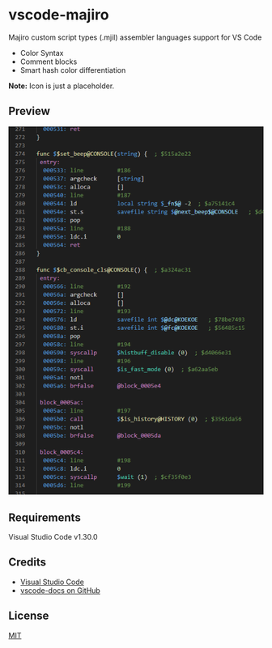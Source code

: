 # vscode-majiro

Majiro custom script types (.mjil) assembler languages support for VS Code
* Color Syntax
* Comment blocks
* Smart hash color differentiation

**Note:** Icon is just a placeholder.

<!--
## Features

Describe specific features of your extension including screenshots of your extension in action. Image paths are relative to this README file.

For example if there is an image subfolder under your extension project workspace:

\!\[feature X\]\(images/feature-x.png\)

> Tip: Many popular extensions utilize animations. This is an excellent way to show off your extension! We recommend short, focused animations that are easy to follow.
-->

## Preview

<p align="center"><img src="https://raw.githubusercontent.com/trigger-segfault/majiro-py/unstable/plugin/vscode-majiro/preview2.png"></p>


## Requirements

Visual Studio Code v1.30.0

## Credits

* [Visual Studio Code](https://code.visualstudio.com/)
* [vscode-docs on GitHub](https://github.com/Microsoft/vscode-docs)

## License

[MIT](https://github.com/trigger-segfault/majiro-py/blob/unstable/plugin/vscode-majiro/LICENSE.md)
